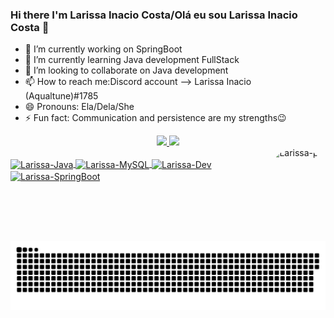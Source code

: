 ### Hi there I'm Larissa Inacio Costa/Olá eu sou Larissa Inacio Costa 👋

- 🔭 I’m currently working on SpringBoot
- 🌱 I’m currently learning Java development FullStack
- 👯 I’m looking to collaborate on Java development
- 📫 How to reach me:Discord account --> Larissa Inacio (Aqualtune)#1785
- 😄 Pronouns: Ela/Dela/She
- ⚡ Fun fact: Communication and persistence are my strengths😉

<div align="center">
  <a href="https://github.com/larissacost">
  <img height="180em" src="https://github-readme-stats.vercel.app/api?username=larissacost&show_icons=true&theme=dracula&include_all_commits=true&count_private=true"/>
  <img height="180em" src="https://github-readme-stats.vercel.app/api/top-langs/?username=larissacost&layout=compact&langs_count=7&theme=dracula"/>
    </div>
  
<div align="center">
 <img align="right" alt="Larissa-pic" height="150" style="border-radius:50px;" src="https://i2.wp.com/blerdyotome.com/wp-content/uploads/2017/02/miyuki.gif?ssl=1">
</div>
  
  <div style="display: inline_block"><br>
  <img align="center" alt="Larissa-Java" height="60" width="70" src="https://cdn.jsdelivr.net/gh/devicons/devicon/icons/java/java-original-wordmark.svg">
  <img align="center" alt="Larissa-MySQL" height="60" width="70" src="https://cdn.jsdelivr.net/gh/devicons/devicon/icons/mysql/mysql-original-wordmark.svg">
  <img align="center" alt="Larissa-Dev" height="60" width="70" src="https://cdn.jsdelivr.net/gh/devicons/devicon/icons/devicon/devicon-original.svg">
  <img align="center" alt="Larissa-SpringBoot" height="60" width="70" src="https://cdn.jsdelivr.net/gh/devicons/devicon/icons/spring/spring-original-wordmark.svg">
</div>
 
<div> 
 
  ![Snake animation](https://github.com/larissacost/larissacost/blob/output/github-contribution-grid-snake.svg)
 
</div>
